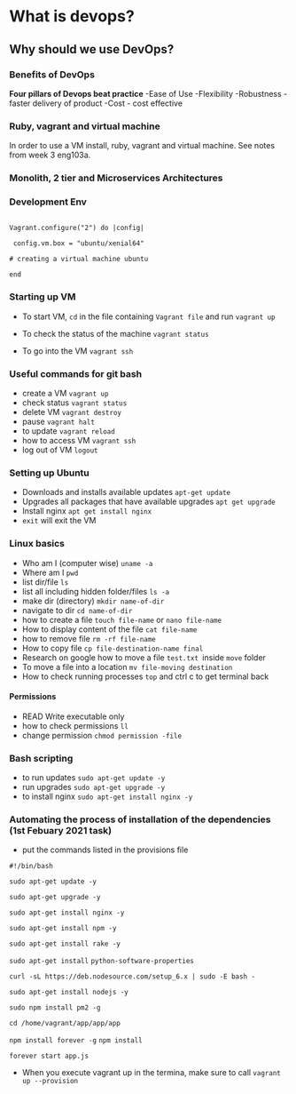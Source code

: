 
# What is devops?
## Why should we use DevOps?
### Benefits of DevOps

**Four pillars of Devops beat practice**
-Ease of Use
-Flexibility
-Robustness - faster delivery of product
-Cost - cost effective

### Ruby, vagrant and virtual machine
In order to use a VM install, ruby, vagrant and virtual machine. See notes from week 3 eng103a.

### Monolith, 2 tier and Microservices Architectures
### Development Env
```

Vagrant.configure("2") do |config|

 config.vm.box = "ubuntu/xenial64"

# creating a virtual machine ubuntu 

end
```
### Starting up VM

- To start VM, `cd` in the file containing `Vagrant file` and run `vagrant up`

- To check the status of the machine `vagrant status`
  
 - To go into the VM `vagrant ssh`


### Useful commands for git bash
- create a VM `vagrant up`
- check status `vagrant status`
- delete VM `vagrant destroy`
- pause `vagrant halt`
- to update `vagrant reload`
- how to access VM `vagrant ssh`
- log out of VM `logout`


### Setting up Ubuntu
- Downloads and installs available updates `apt-get update `
- Upgrades all packages that have available upgrades `apt get upgrade`
- Install nginx `apt get install nginx`
- `exit` will exit the VM

### Linux basics
- Who am I (computer wise) `uname -a`
- Where am I `pwd`
- list dir/file `ls`
- list all including hidden folder/files `ls -a`
- make dir (directory) `mkdir name-of-dir`
- navigate to dir `cd name-of-dir`
- how to create a file `touch file-name` or `nano file-name`
- How to display content of the file `cat file-name`
- how to remove file `rm -rf file-name`
- How to copy file `cp file-destination-name final`
- Research on google how to move a file `test.txt `inside `move` folder
- To move a file into a location `mv file-moving destination`
- How to check running processes `top` and ctrl c to get terminal back

#### Permissions
- READ Write executable only
- how to check permissions `ll`
- change permission `chmod permission -file`

### Bash scripting
  - to run updates `sudo apt-get update -y`
  - run upgrades `sudo apt-get upgrade -y`
  - to install nginx `sudo apt-get install nginx -y`


### Automating the process of installation of the dependencies (1st Febuary 2021 task)
- put the commands listed in the provisions file
  
`#!/bin/bash`

`sudo apt-get update -y`

`sudo apt-get upgrade -y`

`sudo apt-get install nginx -y`

`sudo apt-get install npm -y`

`sudo apt-get install rake -y`

`sudo apt-get install` `python-software-properties`

`curl -sL https://deb.nodesource.com/setup_6.x | sudo -E bash -`

`sudo apt-get install nodejs -y`

`sudo npm install pm2 -g`


`cd /home/vagrant/app/app/app`

`npm install forever -g`
`npm install`

`forever start app.js`
- When you execute vagrant up in the termina, make sure to call `vagrant up --provision`

